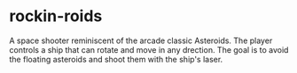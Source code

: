 # rockin-roids
A space shooter reminiscent of the arcade classic Asteroids. The player controls a ship that can rotate and move in any drection. The goal is to avoid the floating asteroids and shoot them with the ship's laser. 
